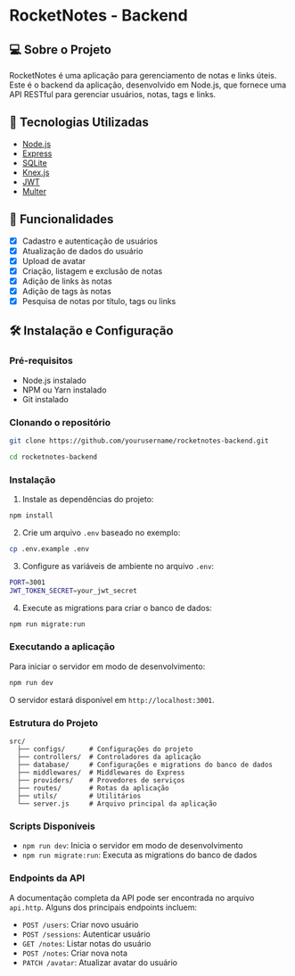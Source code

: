 # RocketNotes - Backend

## 💻 Sobre o Projeto

RocketNotes é uma aplicação para gerenciamento de notas e links úteis. Este é o backend da aplicação, desenvolvido em Node.js, que fornece uma API RESTful para gerenciar usuários, notas, tags e links.

## 🚀 Tecnologias Utilizadas

- [Node.js](https://nodejs.org/)
- [Express](https://expressjs.com/pt-br/)
- [SQLite](https://www.sqlite.org/)
- [Knex.js](http://knexjs.org/)
- [JWT](https://jwt.io/)
- [Multer](https://github.com/expressjs/multer)

## 🔧 Funcionalidades

- [x] Cadastro e autenticação de usuários
- [x] Atualização de dados do usuário
- [x] Upload de avatar
- [x] Criação, listagem e exclusão de notas
- [x] Adição de links às notas
- [x] Adição de tags às notas
- [x] Pesquisa de notas por título, tags ou links

## 🛠 Instalação e Configuração

### Pré-requisitos

- Node.js instalado
- NPM ou Yarn instalado
- Git instalado

### Clonando o repositório

```bash
git clone https://github.com/yourusername/rocketnotes-backend.git

cd rocketnotes-backend
```

### Instalação

1. Instale as dependências do projeto:

```bash
npm install
```

2. Crie um arquivo `.env` baseado no exemplo:

```bash
cp .env.example .env
```

3. Configure as variáveis de ambiente no arquivo `.env`:

```bash
PORT=3001
JWT_TOKEN_SECRET=your_jwt_secret
```

4. Execute as migrations para criar o banco de dados:

```bash
npm run migrate:run
```

### Executando a aplicação

Para iniciar o servidor em modo de desenvolvimento:

```bash
npm run dev
```

O servidor estará disponível em `http://localhost:3001`.

### Estrutura do Projeto

```plaintext
src/
  ├── configs/      # Configurações do projeto
  ├── controllers/  # Controladores da aplicação
  ├── database/     # Configurações e migrations do banco de dados
  ├── middlewares/  # Middlewares do Express
  ├── providers/    # Provedores de serviços
  ├── routes/       # Rotas da aplicação
  ├── utils/        # Utilitários
  └── server.js     # Arquivo principal da aplicação
```

### Scripts Disponíveis

- `npm run dev`: Inicia o servidor em modo de desenvolvimento
- `npm run migrate:run`: Executa as migrations do banco de dados

### Endpoints da API

A documentação completa da API pode ser encontrada no arquivo `api.http`. Alguns dos principais endpoints incluem:

- `POST /users`: Criar novo usuário
- `POST /sessions`: Autenticar usuário
- `GET /notes`: Listar notas do usuário
- `POST /notes`: Criar nova nota
- `PATCH /avatar`: Atualizar avatar do usuário

